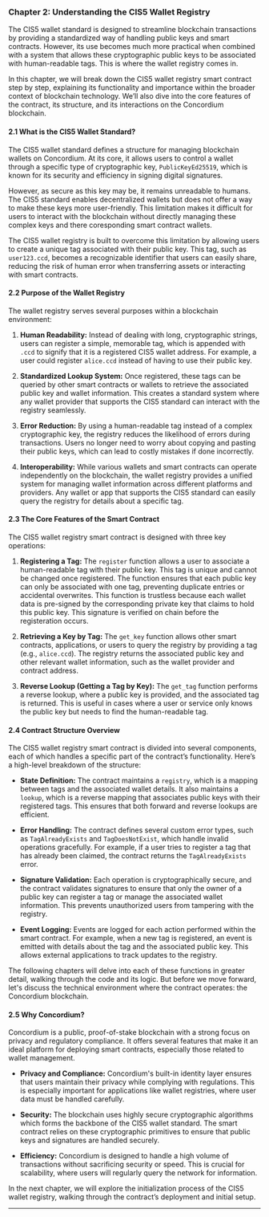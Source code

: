 ### Chapter 2: **Understanding the CIS5 Wallet Registry**

The CIS5 wallet standard is designed to streamline blockchain transactions by providing a standardized way of handling public keys and smart contracts. However, its use becomes much more practical when combined with a system that allows these cryptographic public keys to be associated with human-readable tags. This is where the wallet registry comes in.

In this chapter, we will break down the CIS5 wallet registry smart contract step by step, explaining its functionality and importance within the broader context of blockchain technology. We’ll also dive into the core features of the contract, its structure, and its interactions on the Concordium blockchain.

#### 2.1 What is the CIS5 Wallet Standard?

The CIS5 wallet standard defines a structure for managing blockchain wallets on Concordium. At its core, it allows users to control a wallet through a specific type of cryptographic key, `PublicKeyEd25519`, which is known for its security and efficiency in signing digital signatures.

However, as secure as this key may be, it remains unreadable to humans. The CIS5 standard enables decentralized wallets but does not offer a way to make these keys more user-friendly. This limitation makes it difficult for users to interact with the blockchain without directly managing these complex keys and there coresponding smart contract wallets.

The CIS5 wallet registry is built to overcome this limitation by allowing users to create a unique tag associated with their public key. This tag, such as `user123.ccd`, becomes a recognizable identifier that users can easily share, reducing the risk of human error when transferring assets or interacting with smart contracts.

#### 2.2 Purpose of the Wallet Registry

The wallet registry serves several purposes within a blockchain environment:

1. **Human Readability:** Instead of dealing with long, cryptographic strings, users can register a simple, memorable tag, which is appended with `.ccd` to signify that it is a registered CIS5 wallet address. For example, a user could register `alice.ccd` instead of having to use their public key.
   
2. **Standardized Lookup System:** Once registered, these tags can be queried by other smart contracts or wallets to retrieve the associated public key and wallet information. This creates a standard system where any wallet provider that supports the CIS5 standard can interact with the registry seamlessly.

3. **Error Reduction:** By using a human-readable tag instead of a complex cryptographic key, the registry reduces the likelihood of errors during transactions. Users no longer need to worry about copying and pasting their public keys, which can lead to costly mistakes if done incorrectly.

4. **Interoperability:** While various wallets and smart contracts can operate independently on the blockchain, the wallet registry provides a unified system for managing wallet information across different platforms and providers. Any wallet or app that supports the CIS5 standard can easily query the registry for details about a specific tag.

#### 2.3 The Core Features of the Smart Contract

The CIS5 wallet registry smart contract is designed with three key operations:

1. **Registering a Tag:**
   The `register` function allows a user to associate a human-readable tag with their public key. This tag is unique and cannot be changed once registered. The function ensures that each public key can only be associated with one tag, preventing duplicate entries or accidental overwrites. This function is trustless because each wallet data is pre-signed by the corresponding private key that claims to hold this public key. This signature is verified on chain before the registeration occurs.

2. **Retrieving a Key by Tag:**
   The `get_key` function allows other smart contracts, applications, or users to query the registry by providing a tag (e.g., `alice.ccd`). The registry returns the associated public key and other relevant wallet information, such as the wallet provider and contract address.

3. **Reverse Lookup (Getting a Tag by Key):**
   The `get_tag` function performs a reverse lookup, where a public key is provided, and the associated tag is returned. This is useful in cases where a user or service only knows the public key but needs to find the human-readable tag.

#### 2.4 Contract Structure Overview

The CIS5 wallet registry smart contract is divided into several components, each of which handles a specific part of the contract’s functionality. Here’s a high-level breakdown of the structure:

- **State Definition:**
  The contract maintains a `registry`, which is a mapping between tags and the associated wallet details. It also maintains a `lookup`, which is a reverse mapping that associates public keys with their registered tags. This ensures that both forward and reverse lookups are efficient.

- **Error Handling:**
  The contract defines several custom error types, such as `TagAlreadyExists` and `TagDoesNotExist`, which handle invalid operations gracefully. For example, if a user tries to register a tag that has already been claimed, the contract returns the `TagAlreadyExists` error.

- **Signature Validation:**
  Each operation is cryptographically secure, and the contract validates signatures to ensure that only the owner of a public key can register a tag or manage the associated wallet information. This prevents unauthorized users from tampering with the registry.

- **Event Logging:**
  Events are logged for each action performed within the smart contract. For example, when a new tag is registered, an event is emitted with details about the tag and the associated public key. This allows external applications to track updates to the registry.

The following chapters will delve into each of these functions in greater detail, walking through the code and its logic. But before we move forward, let's discuss the technical environment where the contract operates: the Concordium blockchain.

#### 2.5 Why Concordium?

Concordium is a public, proof-of-stake blockchain with a strong focus on privacy and regulatory compliance. It offers several features that make it an ideal platform for deploying smart contracts, especially those related to wallet management.

- **Privacy and Compliance:** Concordium's built-in identity layer ensures that users maintain their privacy while complying with regulations. This is especially important for applications like wallet registries, where user data must be handled carefully.
  
- **Security:** The blockchain uses highly secure cryptographic algorithms which forms the backbone of the CIS5 wallet standard. The smart contract relies on these cryptographic primitives to ensure that public keys and signatures are handled securely.

- **Efficiency:** Concordium is designed to handle a high volume of transactions without sacrificing security or speed. This is crucial for scalability, where users will regularly query the network for information.

In the next chapter, we will explore the initialization process of the CIS5 wallet registry, walking through the contract’s deployment and initial setup.

---